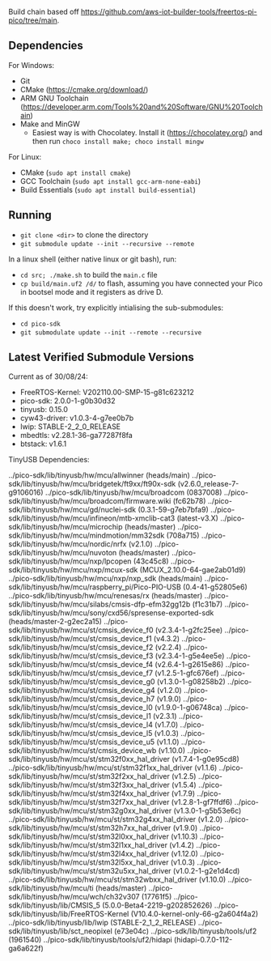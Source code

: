 Build chain based off https://github.com/aws-iot-builder-tools/freertos-pi-pico/tree/main.

## Dependencies

For Windows:
- Git
- CMake (https://cmake.org/download/)
- ARM GNU Toolchain (https://developer.arm.com/Tools%20and%20Software/GNU%20Toolchain)
- Make and MinGW
  - Easiest way is with Chocolatey. Install it (https://chocolatey.org/) and then run `choco install make; choco install mingw`

For Linux:
- CMake (`sudo apt install cmake`)
- GCC Toolchain (`sudo apt install gcc-arm-none-eabi`)
- Build Essentials (`sudo apt install build-essential`)

## Running

- `git clone <dir>` to clone the directory
- `git submodule update --init --recursive --remote`

In a linux shell (either native linux or git bash), run:
- `cd src; ./make.sh` to build the `main.c` file
- `cp build/main.uf2 /d/` to flash, assuming you have connected your Pico in bootsel mode and it registers as drive D.

If this doesn't work, try explicitly intialising the sub-submodules:
- `cd pico-sdk`
- `git submodulate update --init --remote --recursive`

## Latest Verified Submodule Versions
Current as of 30/08/24:
- FreeRTOS-Kernel: V202110.00-SMP-15-g81c623212
- pico-sdk: 2.0.0-1-g0b30d32
- tinyusb: 0.15.0
- cyw43-driver: v1.0.3-4-g7ee0b7b
- lwip: STABLE-2_2_0_RELEASE
- mbedtls: v2.28.1-36-ga77287f8fa
- btstack: v1.6.1

TinyUSB Dependencies:

../pico-sdk/lib/tinyusb/hw/mcu/allwinner (heads/main)
../pico-sdk/lib/tinyusb/hw/mcu/bridgetek/ft9xx/ft90x-sdk (v2.6.0_release-7-g9106016)
../pico-sdk/lib/tinyusb/hw/mcu/broadcom (0837008)
../pico-sdk/lib/tinyusb/hw/mcu/broadcom/firmware.wiki (fc62b78)
../pico-sdk/lib/tinyusb/hw/mcu/gd/nuclei-sdk (0.3.1-59-g7eb7bfa9)
../pico-sdk/lib/tinyusb/hw/mcu/infineon/mtb-xmclib-cat3 (latest-v3.X)
../pico-sdk/lib/tinyusb/hw/mcu/microchip (heads/master)
../pico-sdk/lib/tinyusb/hw/mcu/mindmotion/mm32sdk (708a715)
../pico-sdk/lib/tinyusb/hw/mcu/nordic/nrfx (v2.1.0)
../pico-sdk/lib/tinyusb/hw/mcu/nuvoton (heads/master)
../pico-sdk/lib/tinyusb/hw/mcu/nxp/lpcopen (43c45c8)
../pico-sdk/lib/tinyusb/hw/mcu/nxp/mcux-sdk (MCUX_2.10.0-64-gae2ab01d9)
../pico-sdk/lib/tinyusb/hw/mcu/nxp/nxp_sdk (heads/main)
../pico-sdk/lib/tinyusb/hw/mcu/raspberry_pi/Pico-PIO-USB (0.4-41-g52805e6)
../pico-sdk/lib/tinyusb/hw/mcu/renesas/rx (heads/master)
../pico-sdk/lib/tinyusb/hw/mcu/silabs/cmsis-dfp-efm32gg12b (f1c31b7)
../pico-sdk/lib/tinyusb/hw/mcu/sony/cxd56/spresense-exported-sdk (heads/master-2-g2ec2a15)
../pico-sdk/lib/tinyusb/hw/mcu/st/cmsis_device_f0 (v2.3.4-1-g2fc25ee)
../pico-sdk/lib/tinyusb/hw/mcu/st/cmsis_device_f1 (v4.3.2)
../pico-sdk/lib/tinyusb/hw/mcu/st/cmsis_device_f2 (v2.2.4)
../pico-sdk/lib/tinyusb/hw/mcu/st/cmsis_device_f3 (v2.3.4-1-g5e4ee5e)
../pico-sdk/lib/tinyusb/hw/mcu/st/cmsis_device_f4 (v2.6.4-1-g2615e86)
../pico-sdk/lib/tinyusb/hw/mcu/st/cmsis_device_f7 (v1.2.5-1-gfc676ef)
../pico-sdk/lib/tinyusb/hw/mcu/st/cmsis_device_g0 (v1.3.0-1-g08258b2)
../pico-sdk/lib/tinyusb/hw/mcu/st/cmsis_device_g4 (v1.2.0)
../pico-sdk/lib/tinyusb/hw/mcu/st/cmsis_device_h7 (v1.9.0)
../pico-sdk/lib/tinyusb/hw/mcu/st/cmsis_device_l0 (v1.9.0-1-g06748ca)
../pico-sdk/lib/tinyusb/hw/mcu/st/cmsis_device_l1 (v2.3.1)
../pico-sdk/lib/tinyusb/hw/mcu/st/cmsis_device_l4 (v1.7.0)
../pico-sdk/lib/tinyusb/hw/mcu/st/cmsis_device_l5 (v1.0.3)
../pico-sdk/lib/tinyusb/hw/mcu/st/cmsis_device_u5 (v1.1.0)
../pico-sdk/lib/tinyusb/hw/mcu/st/cmsis_device_wb (v1.10.0)
../pico-sdk/lib/tinyusb/hw/mcu/st/stm32f0xx_hal_driver (v1.7.4-1-g0e95cd8)
../pico-sdk/lib/tinyusb/hw/mcu/st/stm32f1xx_hal_driver (v1.1.6)
../pico-sdk/lib/tinyusb/hw/mcu/st/stm32f2xx_hal_driver (v1.2.5)
../pico-sdk/lib/tinyusb/hw/mcu/st/stm32f3xx_hal_driver (v1.5.4)
../pico-sdk/lib/tinyusb/hw/mcu/st/stm32f4xx_hal_driver (v1.7.9)
../pico-sdk/lib/tinyusb/hw/mcu/st/stm32f7xx_hal_driver (v1.2.8-1-gf7ffdf6)
../pico-sdk/lib/tinyusb/hw/mcu/st/stm32g0xx_hal_driver (v1.3.0-1-g5b53e6c)
../pico-sdk/lib/tinyusb/hw/mcu/st/stm32g4xx_hal_driver (v1.2.0)
../pico-sdk/lib/tinyusb/hw/mcu/st/stm32h7xx_hal_driver (v1.9.0)
../pico-sdk/lib/tinyusb/hw/mcu/st/stm32l0xx_hal_driver (v1.10.3)
../pico-sdk/lib/tinyusb/hw/mcu/st/stm32l1xx_hal_driver (v1.4.2)
../pico-sdk/lib/tinyusb/hw/mcu/st/stm32l4xx_hal_driver (v1.12.0)
../pico-sdk/lib/tinyusb/hw/mcu/st/stm32l5xx_hal_driver (v1.0.3)
../pico-sdk/lib/tinyusb/hw/mcu/st/stm32u5xx_hal_driver (v1.0.2-1-g2e1d4cd)
../pico-sdk/lib/tinyusb/hw/mcu/st/stm32wbxx_hal_driver (v1.10.0)
../pico-sdk/lib/tinyusb/hw/mcu/ti (heads/master)
../pico-sdk/lib/tinyusb/hw/mcu/wch/ch32v307 (17761f5)
../pico-sdk/lib/tinyusb/lib/CMSIS_5 (5.0.0-Beta4-2219-g202852626)
../pico-sdk/lib/tinyusb/lib/FreeRTOS-Kernel (V10.4.0-kernel-only-66-g2a604f4a2)
../pico-sdk/lib/tinyusb/lib/lwip (STABLE-2_1_2_RELEASE)
../pico-sdk/lib/tinyusb/lib/sct_neopixel (e73e04c)
../pico-sdk/lib/tinyusb/tools/uf2 (1961540)
../pico-sdk/lib/tinyusb/tools/uf2/hidapi (hidapi-0.7.0-112-ga6a622f)